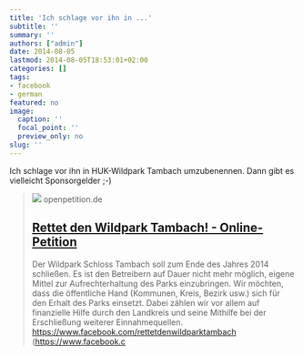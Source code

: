 ```yaml
---
title: 'Ich schlage vor ihn in ...'
subtitle: ''
summary: ''
authors: ["admin"]
date: 2014-08-05
lastmod: 2014-08-05T18:53:01+02:00
categories: []
tags:
- facebook
- german
featured: no
image:
  caption: ''
  focal_point: ''
  preview_only: no
slug: ''
---
```

Ich schlage vor ihn in HUK-Wildpark Tambach umzubenennen. Dann gibt es vielleicht Sponsorgelder ;-)
> [![](https://www.openpetition.de/images/petition/rettet-den-wildpark-tambach_1404028693.jpg)](https://www.openpetition.de/petition/online/rettet-den-wildpark-tambach)
> openpetition.de
> ## [Rettet den Wildpark Tambach! - Online-Petition](https://www.openpetition.de/petition/online/rettet-den-wildpark-tambach)
>
>Der Wildpark Schloss Tambach soll zum Ende des Jahres 2014 schließen. Es ist den Betreibern auf Dauer nicht mehr möglich, eigene Mittel zur Aufrechterhaltung des Parks einzubringen. Wir möchten, dass die öffentliche Hand (Kommunen, Kreis, Bezirk usw.) sich für den Erhalt des Parks einsetzt. Dabei zählen wir vor allem auf finanzielle Hilfe durch den Landkreis und seine Mithilfe bei der Erschließung weiterer Einnahmequellen. https://www.facebook.com/rettetdenwildparktambach (https://www.facebook.c


